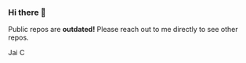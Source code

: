 ### Hi there 👋
Public repos are <b>outdated!</b> Please reach out to me directly to see other repos.

Jai C
